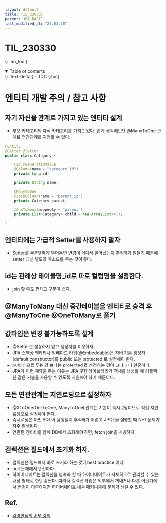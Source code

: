 ```yaml
---
layout: default
title: TIL_230330
parent: JPA BASIC
last_modified_at: "23.03.30"
---
```


# TIL_230330
{: .no_toc }

<details open markdown="block">
  <summary>
    Table of contents
  </summary>
  {: .text-delta }
- TOC
{:toc}
</details>

# 엔티티 개발 주의 / 참고 사항
## 자기 자신을 관계로 가지고 있는 엔티티 설계
- 부모 카테고리와 자식 카테고리를 가지고 있다. 쉽게 생각해보면 @ManyToOne 관계로 연관관계를 지정할 수 있다.

```java
@Entity
@Getter @Setter
public class Category {

	@Id @GeneratedValue
	@Column(name = "category_id")
	private Long id;

	private String name;

	@ManyToOne
	@JoinColumn(name = "parent_id")
	private Category parent;

	@OneToMany(mappedBy = "parent")
	private List<Category> child = new ArrayList<>();

}
```

## 엔티티에는 가급적 Setter를 사용하지 말자
- Setter를 무분별하게 열어두면 변경이 어디서 일어났는지 추적하기 힘들기 때문에 setter 대신 별도의 메소드를 두는 것이 좋다.

## id는 관례상 테이블명_id로 따로 컬럼명을 설정한다.
- join 할 때도 편하고 구분이 쉽다.

## @ManyToMany 대신 중간테이블을 엔티티로 승격 후 @ManyToOne @OneToMany로 풀기

## 값타입은 변경 불가능하도록 설계
- @Setter는 생성하지 말고 생성자를 이용하자.
- JPA 스펙상 엔티티나 임베디드 타입(@Embeddable)은 자바 기본 생성자(default constructor)를 public 또는 protected 로 설정해야 한다. 
- public 으로 두는 것 보다는 protected 로 설정하는 것이 그나마 더 안전하다.
- JPA가 이런 제약을 두는 이유는 JPA 구현 라이브러리가 객체를 생성할 때 리플랙션 같은 기술을 사용할 수 있도록 지원해야 하기 때문이다.

## 모든 연관관계는 지연로딩으로 설정하자
- @XToOne(OneToOne, ManyToOne) 관계는 기본이 즉시로딩이므로 직접 지연로딩으로 설정해야 한다.
- 즉시로딩은 어떤 SQL이 실행될지 추적하기 어렵고 JPQL을 실행할 때 N+1 문제가 자주 발생된다.
- 연관된 엔티티를 함께 DB에서 조회해야 하면, fetch join을 사용하자.

## 컬렉션은 필드에서 초기화 하자.
- 컬렉션은 필드에서 바로 초기화 하는 것이 best practice 이다.
- null 문제에서 안전하다.
- 하이버네이트는 컬렉션을 영속화 할 때 하이버네이트가 자체적으로 관리할 수 있는 내장 형태로 한번 감싼다. 따라서 컬렉션 타입은 외부에서 꺼내거나 다른 어딘가에서 변경이 이루어지면 하이버네이트 내부 메커니즘에 문제가 생길 수 있다.


## Ref.
- <a href="https://www.inflearn.com/course%EC%8A%A4%ED%94%84%EB%A7%81%EB%B6%80%ED%8A%B8-JPA-%ED%99%9C%EC%9A%A9-1/dashboard">김영한님의 JPA 강의</a>
